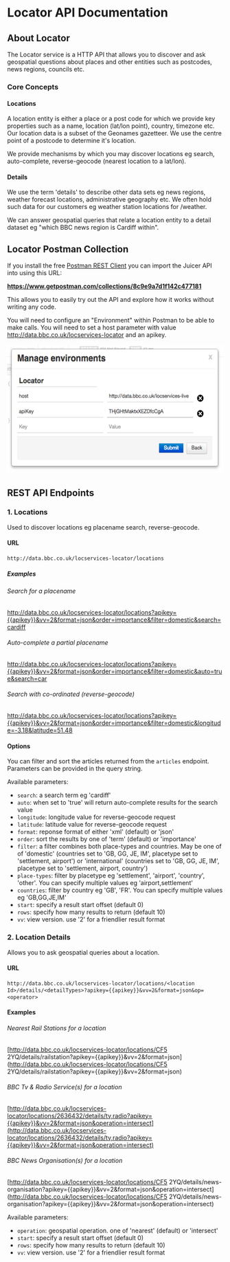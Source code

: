 #  Locator API Documentation

## About Locator

The Locator service is a HTTP API that allows you to discover and ask geospatial questions about places and other entities such as postcodes, news regions, councils etc.

### Core Concepts
#### Locations

A location entity is either a place or a post code for which we provide key properties such as a name, location (lat/lon point), country, timezone etc. Our location data is a subset of the Geonames gazetteer. We use the centre point of a postcode to determine it's location.

We provide mechanisms by which you may discover locations eg search, auto-complete, reverse-geocode (nearest location to a lat/lon).

#### Details

We use the term 'details' to describe other data sets eg news regions, weather forecast locations, administrative geography etc. We often hold such data for our customers eg weather station locations for /weather.

We can answer geospatial queries that relate a location entity to a detail dataset eg "which BBC news region is Cardiff within".

## Locator Postman Collection

If you install the free [Postman REST Client](https://www.getpostman.com) you can import the Juicer API into using this URL:

**https://www.getpostman.com/collections/8c9e9a7d1f142c477181**

This allows you to easily try out the API and explore how it works without writing any code.

You will need to configure an "Environment" within Postman to be able to make calls. You will need to set a host parameter with value http://data.bbc.co.uk/locservices-locator and an apikey.

<img src=" ./img/locator-postman.png" height="300" />

## REST API Endpoints

### 1. Locations

Used to discover locations eg placename search, reverse-geocode.

#### URL

```
http://data.bbc.co.uk/locservices-locator/locations
```

##### Examples

###### Search for a placename

http://data.bbc.co.uk/locservices-locator/locations?apikey={{apikey}}&vv=2&format=json&order=importance&filter=domestic&search=cardiff

###### Auto-complete a partial placename

http://data.bbc.co.uk/locservices-locator/locations?apikey={{apikey}}&vv=2&format=json&order=importance&filter=domestic&auto=true&search=car

###### Search with co-ordinated (reverse-geocode)

http://data.bbc.co.uk/locservices-locator/locations?apikey={{apikey}}&vv=2&format=json&order=importance&filter=domestic&longitude=-3.18&latitude=51.48


#### Options

You can filter and sort the articles returned from the `articles` endpoint. Parameters can be provided in the query string.

Available parameters:

* `search`: a search term eg 'cardiff'
* `auto`: when set to 'true' will return auto-complete results for the search value
* `longitude`: longitude value for reverse-geocode request
* `latitude`: latitude value for reverse-geocode request
* `format`: reponse format of either 'xml' (default) or 'json'
* `order`: sort the results by one of 'term' (default) or 'importance'
* `filter`: a filter combines both place-types and countries. May be one of of 'domestic' (countries set to 'GB, GG, JE, IM', placetype set to 'settlement, airport') or 'international' (countries set to 'GB, GG, JE, IM', placetype set to 'settlement, airport, country')
* `place-types`: filter by placetype eg 'settlement', 'airport', 'country', 'other'. You can specify multiple values eg 'airport,settlement'
* `countries`: filter by country eg 'GB', 'FR'. You can specify multiple values eg 'GB,GG,JE,IM'
* `start`: specify a result start offset (default 0)
* `rows`: specify how many results to return (default 10)
* `vv`: view version. use '2' for a friendlier result format

### 2. Location Details

Allows you to ask geospatial queries about a location.

#### URL

```
http://data.bbc.co.uk/locservices-locator/locations/<location Id>/details/<detailTypes>?apikey={{apikey}}&vv=2&format=json&op=<operator>
```

#### Examples

###### Nearest Rail Stations for a location

[http://data.bbc.co.uk/locservices-locator/locations/CF5 2YQ/details/railstation?apikey={{apikey}}&vv=2&format=json](http://data.bbc.co.uk/locservices-locator/locations/CF5 2YQ/details/railstation?apikey={{apikey}}&vv=2&format=json)

###### BBC Tv & Radio Service(s) for a location

[http://data.bbc.co.uk/locservices-locator/locations/2636432/details/tv,radio?apikey={{apikey}}&vv=2&format=json&operation=intersect](http://data.bbc.co.uk/locservices-locator/locations/2636432/details/tv,radio?apikey={{apikey}}&vv=2&format=json&operation=intersect)

###### BBC News Organisation(s) for a location
[http://data.bbc.co.uk/locservices-locator/locations/CF5 2YQ/details/news-organisation?apikey={{apikey}}&vv=2&format=json&operation=intersect](http://data.bbc.co.uk/locservices-locator/locations/CF5 2YQ/details/news-organisation?apikey={{apikey}}&vv=2&format=json&operation=intersect)

Available parameters:

* `operation`: geospatial operation. one of 'nearest' (default) or 'intersect'
* `start`: specify a result start offset (default 0)
* `rows`: specify how many results to return (default 10)
* `vv`: view version. use '2' for a friendlier result format

